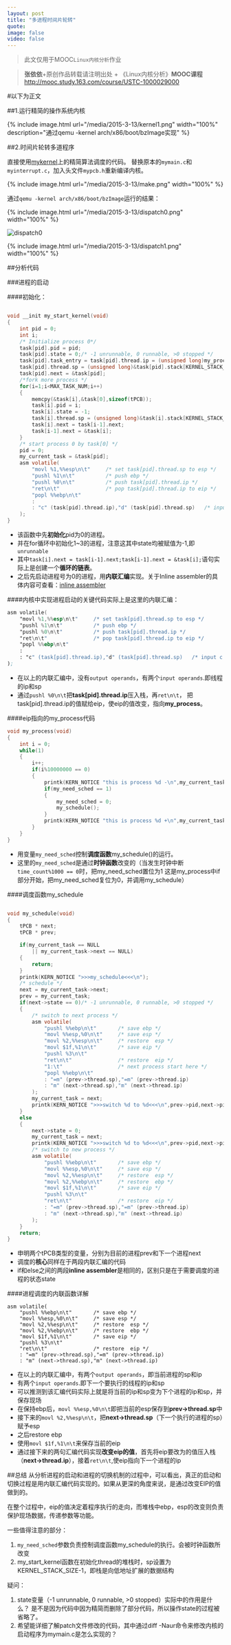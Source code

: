 ```yaml
---
layout: post
title: "多进程时间片轮转"
quote:
image: false
video: false
---
```

>此文仅用于MOOC`Linux内核分析`作业

>**张依依**+原创作品转载请注明出处 + 《Linux内核分析》**MOOC课程**http://mooc.study.163.com/course/USTC-1000029000

#以下为正文

##1.运行精简的操作系统内核

{% include image.html url="/media/2015-3-13/kernel1.png" width="100%" description="通过qemu -kernel arch/x86/boot/bzImage实现" %}

##2.时间片轮转多道程序

直接使用[mykernel](https://github.com/mengning/mykernel)上的精简算法调度的代码。
替换原本的`mymain.c`和`myinterrupt.c`，加入头文件`mypcb.h`重新编译内核。

{% include image.html url="/media/2015-3-13/make.png" width="100%" %}

通过`qemu -kernel arch/x86/boot/bzImage`运行的结果：

{% include image.html url="/media/2015-3-13/dispatch0.png" width="100%" %}

![dispatch0](/media/2015-3-13/dispatch0.png)

{% include image.html url="/media/2015-3-13/dispatch1.png" width="100%" %}

##分析代码

###进程的启动

####初始化：

```c

void __init my_start_kernel(void)
{
    int pid = 0;
    int i;
    /* Initialize process 0*/
    task[pid].pid = pid;
    task[pid].state = 0;/* -1 unrunnable, 0 runnable, >0 stopped */
    task[pid].task_entry = task[pid].thread.ip = (unsigned long)my_process;
    task[pid].thread.sp = (unsigned long)&task[pid].stack[KERNEL_STACK_SIZE-1];
    task[pid].next = &task[pid];
    /*fork more process */
    for(i=1;i<MAX_TASK_NUM;i++)
    {
        memcpy(&task[i],&task[0],sizeof(tPCB));
        task[i].pid = i;
        task[i].state = -1;
        task[i].thread.sp = (unsigned long)&task[i].stack[KERNEL_STACK_SIZE-1];
        task[i].next = task[i-1].next;
        task[i-1].next = &task[i];
    }
    /* start process 0 by task[0] */
    pid = 0;
    my_current_task = &task[pid];
	asm volatile(
    	"movl %1,%%esp\n\t" 	/* set task[pid].thread.sp to esp */
    	"pushl %1\n\t" 	        /* push ebp */
    	"pushl %0\n\t" 	        /* push task[pid].thread.ip */
    	"ret\n\t" 	            /* pop task[pid].thread.ip to eip */
    	"popl %%ebp\n\t"
    	:
    	: "c" (task[pid].thread.ip),"d" (task[pid].thread.sp)	/* input c or d mean %ecx/%edx*/
	);
}

```

- 该函数中先**初始化**pid为0的进程。
- 并在for循环中初始化1~3的进程，注意这其中state均被赋值为-1,即`unrunnable`
- 其中`task[i].next = task[i-1].next;task[i-1].next = &task[i];`语句实际上是创建一个**循环的链表**。
- 之后先启动进程号为0的进程，用**内联汇编**实现。关于Inline assembler的具体内容可查看：[inline assembler](http://en.wikipedia.org/wiki/Inline_assembler)

####内核中实现进程启动的关键代码实际上是这里的内联汇编：

```asm
asm volatile(
    "movl %1,%%esp\n\t" 	/* set task[pid].thread.sp to esp */
    "pushl %1\n\t" 	        /* push ebp */
    "pushl %0\n\t" 	        /* push task[pid].thread.ip */
    "ret\n\t" 	            /* pop task[pid].thread.ip to eip */
    "popl %%ebp\n\t"
    :
    : "c" (task[pid].thread.ip),"d" (task[pid].thread.sp)	/* input c or d mean %ecx/%edx*/
);

```
- 在以上的内联汇编中，没有`output operands`，有两个`input operands`.即线程的ip和sp
- 通过`pushl %0\n\t`把**task[pid].thread.ip**压入栈，再`ret\n\t`，
把task[pid].thread.ip的值赋给eip，使eip的值改变，指向**my_process**。


####eip指向的my_process代码

```c
void my_process(void)
{
    int i = 0;
    while(1)
    {
        i++;
        if(i%10000000 == 0)
        {
            printk(KERN_NOTICE "this is process %d -\n",my_current_task->pid);
            if(my_need_sched == 1)
            {
                my_need_sched = 0;
        	    my_schedule();
        	}
        	printk(KERN_NOTICE "this is process %d +\n",my_current_task->pid);
        }
    }
}
```

- 用变量`my_need_sched`控制**调度函数**my_schedule()的运行。
- 这里的`my_need_sched`是通过**时钟函数**改变的（当发生时钟中断`time_count%1000 == 0`时，把my_need_sched置位为1
这是my_process中if部分开始，把my_need_sched复位为0，并调用my_schedule）

####调度函数my_schedule

```c

void my_schedule(void)
{
    tPCB * next;
    tPCB * prev;

    if(my_current_task == NULL
        || my_current_task->next == NULL)
    {
    	return;
    }
    printk(KERN_NOTICE ">>>my_schedule<<<\n");
    /* schedule */
    next = my_current_task->next;
    prev = my_current_task;
    if(next->state == 0)/* -1 unrunnable, 0 runnable, >0 stopped */
    {
    	/* switch to next process */
    	asm volatile(
        	"pushl %%ebp\n\t" 	    /* save ebp */
        	"movl %%esp,%0\n\t" 	/* save esp */
        	"movl %2,%%esp\n\t"     /* restore  esp */
        	"movl $1f,%1\n\t"       /* save eip */
        	"pushl %3\n\t"
        	"ret\n\t" 	            /* restore  eip */
        	"1:\t"                  /* next process start here */
        	"popl %%ebp\n\t"
        	: "=m" (prev->thread.sp),"=m" (prev->thread.ip)
        	: "m" (next->thread.sp),"m" (next->thread.ip)
    	);
    	my_current_task = next;
    	printk(KERN_NOTICE ">>>switch %d to %d<<<\n",prev->pid,next->pid);
    }
    else
    {
        next->state = 0;
        my_current_task = next;
        printk(KERN_NOTICE ">>>switch %d to %d<<<\n",prev->pid,next->pid);
    	/* switch to new process */
    	asm volatile(
        	"pushl %%ebp\n\t" 	    /* save ebp */
        	"movl %%esp,%0\n\t" 	/* save esp */
        	"movl %2,%%esp\n\t"     /* restore  esp */
        	"movl %2,%%ebp\n\t"     /* restore  ebp */
        	"movl $1f,%1\n\t"       /* save eip */
        	"pushl %3\n\t"
        	"ret\n\t" 	            /* restore  eip */
        	: "=m" (prev->thread.sp),"=m" (prev->thread.ip)
        	: "m" (next->thread.sp),"m" (next->thread.ip)
    	);
    }
    return;
}

```

- 申明两个tPCB类型的变量，分别为目前的进程prev和下一个进程next
- 调度的**核心**同样在于两段内联汇编的代码
- if和else之间的两段**inline assembler**是相同的，区别只是在于需要调度的进程的状态state

####进程调度的内联函数详解

```arm
asm volatile(
    "pushl %%ebp\n\t" 	    /* save ebp */
    "movl %%esp,%0\n\t" 	/* save esp */
    "movl %2,%%esp\n\t"     /* restore  esp */
    "movl %2,%%ebp\n\t"     /* restore  ebp */
    "movl $1f,%1\n\t"       /* save eip */
    "pushl %3\n\t"
    "ret\n\t" 	            /* restore  eip */
    : "=m" (prev->thread.sp),"=m" (prev->thread.ip)
    : "m" (next->thread.sp),"m" (next->thread.ip)
```

- 在以上的内联汇编中，有两个`output operands`，即当前进程的sp和ip
- 有两个`input operands`.即下一个要执行的线程的ip和sp
- 可以推测到该汇编代码实际上就是将当前的ip和sp变为下个进程的ip和sp，并保存现场
- 在保持ebp后，`movl %%esp,%0\n\t`即把当前的esp保存到**prev->thread.sp**中
- 接下来的`movl %2,%%esp\n\t`，把**next->thread.sp**（下一个执行的进程的sp）赋予esp
- 之后restore ebp
- 使用`movl $1f,%1\n\t`来保存当前的eip
- 通过接下来的两句汇编代码实现**改变eip的值**，首先将eip要改为的值压入栈
（**next->thread.ip**），接着`ret\n\t`,使eip指向下一个进程的ip


##总结
从分析进程的启动和进程的切换机制的过程中，可以看出，真正的启动和切换过程是用内联汇编代码实现的。如果从更深的角度来说，是通过改变EIP的值做到的。

在整个过程中，eip的值决定着程序执行的走向，而堆栈中ebp，esp的改变则负责保护现场数据，传递参数等功能。

一些值得注意的部分：
1. `my_need_sched`参数负责控制调度函数my_schedule的执行。会被时钟函数所改变
2.  my_start_kernel函数在初始化thread的堆栈时，sp设置为KERNEL_STACK_SIZE-1，即栈是向低地址扩展的数据结构

疑问：
1. state变量（-1 unrunnable, 0 runnable, >0 stopped）实际中的作用是什么？
是不是因为代码中因为精简而删除了部分代码，所以操作state的过程被省略了。
2. 希望能详细了解patch文件修改的代码，其中通过diff -Naur命令来修改内核的启动程序为mymain.c是怎么实现的？
